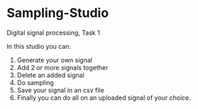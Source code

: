 # Sampling-Studio
Digital signal processing, Task 1

In this studio you can:
  1. Generate your own signal
  2. Add 2 or more signals together 
  3. Delete an added signal 
  4. Do sampling
  5. Save your signal in an csv file
  6. Finally you can do all on an uploaded signal of your choice.

